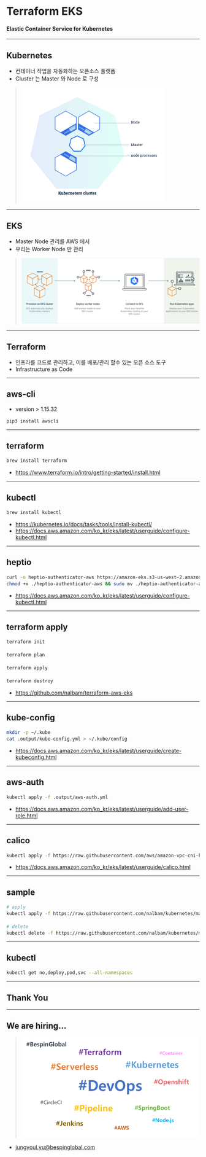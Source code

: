 # Terraform EKS

#### Elastic Container Service for Kubernetes

---

## Kubernetes

- 컨테이너 작업을 자동화하는 오픈소스 플랫폼
- Cluster 는 Master 와 Node 로 구성 

> <img src="images/kubernetes.png" height="300">

---

## EKS

- Master Node 관리를 AWS 에서
- 우리는 Worker Node 만 관리

> ![](images/what-is-eks.png)

---

## Terraform

* 인프라를 코드로 관리하고, 이를 배포/관리 할수 있는 오픈 소스 도구
* Infrastructure as Code

---

## aws-cli

* version > 1.15.32

```bash
pip3 install awscli
```

---

## terraform

```bash
brew install terraform
```

* https://www.terraform.io/intro/getting-started/install.html

---

## kubectl

```bash
brew install kubectl
```

* https://kubernetes.io/docs/tasks/tools/install-kubectl/
* https://docs.aws.amazon.com/ko_kr/eks/latest/userguide/configure-kubectl.html

---

## heptio

```bash
curl -o heptio-authenticator-aws https://amazon-eks.s3-us-west-2.amazonaws.com/1.10.3/2018-06-05/bin/darwin/amd64/heptio-authenticator-aws
chmod +x ./heptio-authenticator-aws && sudo mv ./heptio-authenticator-aws /usr/local/bin/
```

* https://docs.aws.amazon.com/ko_kr/eks/latest/userguide/configure-kubectl.html

---

## terraform apply

```bash
terraform init

terraform plan

terraform apply

terraform destroy
```

* https://github.com/nalbam/terraform-aws-eks

---

## kube-config

```bash
mkdir -p ~/.kube
cat .output/kube-config.yml > ~/.kube/config
```

* https://docs.aws.amazon.com/ko_kr/eks/latest/userguide/create-kubeconfig.html

---

## aws-auth

```bash
kubectl apply -f .output/aws-auth.yml
```

* https://docs.aws.amazon.com/ko_kr/eks/latest/userguide/add-user-role.html

---

## calico

```bash
kubectl apply -f https://raw.githubusercontent.com/aws/amazon-vpc-cni-k8s/v1.0.0/config/v1.0/aws-k8s-cni-calico.yaml
```

* https://docs.aws.amazon.com/ko_kr/eks/latest/userguide/calico.html

---

## sample

```bash
# apply
kubectl apply -f https://raw.githubusercontent.com/nalbam/kubernetes/master/sample/sample-web.yml

# delete
kubectl delete -f https://raw.githubusercontent.com/nalbam/kubernetes/master/sample/sample-web.yml
```

---

## kubectl

```bash
kubectl get no,deploy,pod,svc --all-namespaces
```

---

## Thank You

---

## We are hiring...

> ![](images/interest.png)

* jungyoul.yu@bespinglobal.com
